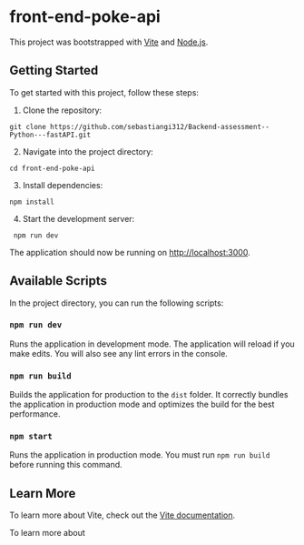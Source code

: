 # front-end-poke-api

This project was bootstrapped with [Vite](https://vitejs.dev/) and [Node.js](https://nodejs.org/).

## Getting Started

To get started with this project, follow these steps:

1. Clone the repository:
 ```Git
git clone https://github.com/sebastiangi312/Backend-assessment--Python---fastAPI.git
```
2. Navigate into the project directory:
```Script
cd front-end-poke-api
``` 
3. Install dependencies:
 ```Script
 npm install
 ```
4. Start the development server:
```Script
 npm run dev
 ```

The application should now be running on [http://localhost:3000](http://localhost:3000).

## Available Scripts

In the project directory, you can run the following scripts:

### `npm run dev`

Runs the application in development mode. The application will reload if you make edits. You will also see any lint errors in the console.

### `npm run build`

Builds the application for production to the `dist` folder. It correctly bundles the application in production mode and optimizes the build for the best performance.

### `npm start`

Runs the application in production mode. You must run `npm run build` before running this command.

## Learn More

To learn more about Vite, check out the [Vite documentation](https://vitejs.dev/guide/).

To learn more about
